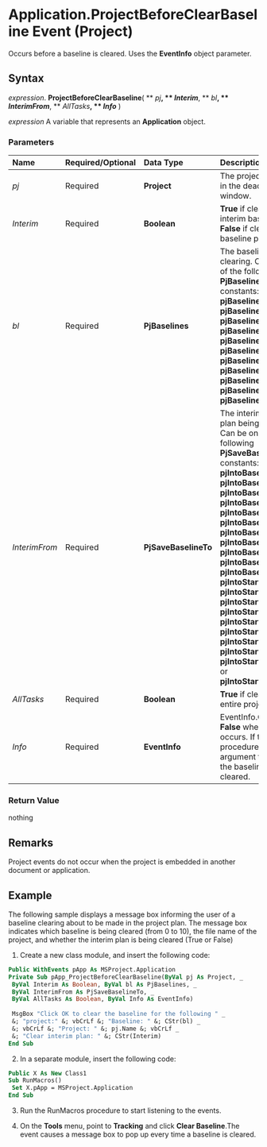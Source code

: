 
# Application.ProjectBeforeClearBaseline Event (Project)

Occurs before a baseline is cleared. Uses the  **EventInfo** object parameter.


## Syntax

 _expression_. **ProjectBeforeClearBaseline**( ** _pj_**, ** _Interim_**, ** _bl_**, ** _InterimFrom_**, ** _AllTasks_**, ** _Info_** )

 _expression_ A variable that represents an **Application** object.


### Parameters



|**Name**|**Required/Optional**|**Data Type**|**Description**|
|:-----|:-----|:-----|:-----|
| _pj_|Required|**Project**| The project displayed in the deactivated window.|
| _Interim_|Required|**Boolean**|**True** if clearing an interim baseline plan. **False** if clearing a full baseline plan.|
| _bl_|Required|**PjBaselines**|The baseline you are clearing. Can be one of the following  **PjBaselines** constants: **pjBaseline**, **pjBaseline1**, **pjBaseline2**, **pjBaseline3**, **pjBaseline4**, **pjBaseline5**, **pjBaseline6**, **pjBaseline7**, **pjBaseline8**, **pjBaseline9**, or **pjBaseline10**.|
| _InterimFrom_|Required|**PjSaveBaselineTo**|The interim baseline plan being cleared. Can be one of the following  **PjSaveBaselineTo** constants: **pjIntoBaseline**, **pjIntoBaseline1**, **pjIntoBaseline2**, **pjIntoBaseline3**, **pjIntoBaseline4**, **pjIntoBaseline5**, **pjIntoBaseline6**, **pjIntoBaseline7**, **pjIntoBaseline8**, **pjIntoBaseline9**, **pjIntoBaseline10**, **pjIntoStart_Finish1**, **pjIntoStart_Finish2**, **pjIntoStart_Finish3**, **pjIntoStart_Finish4**, **pjIntoStart_Finish5**, **pjIntoStart_Finish6**, **pjIntoStart_Finish7**, **pjIntoStart_Finish8**, **pjIntoStart_Finish9**, or **pjIntoStart_Finish10**.|
| _AllTasks_|Required|**Boolean**|**True** if clearing the entire project.|
| _Info_|Required|**EventInfo**|EventInfo.Cancel is  **False** when the event occurs. If the event procedure sets this argument to **True**, the baseline is not cleared.|

### Return Value

nothing


## Remarks

Project events do not occur when the project is embedded in another document or application.


## Example

The following sample displays a message box informing the user of a baseline clearing about to be made in the project plan. The message box indicates which baseline is being cleared (from 0 to 10), the file name of the project, and whether the interim plan is being cleared (True or False)




1. Create a new class module, and insert the following code:
    
```vb
Public WithEvents pApp As MSProject.Application 
Private Sub pApp_ProjectBeforeClearBaseline(ByVal pj As Project, _ 
 ByVal Interim As Boolean, ByVal bl As PjBaselines, _ 
 ByVal InterimFrom As PjSaveBaselineTo, _ 
 ByVal AllTasks As Boolean, ByVal Info As EventInfo) 
 
 MsgBox "Click OK to clear the baseline for the following " _ 
 &; "project:" &; vbCrLf &; "Baseline: " &; CStr(bl) _ 
 &; vbCrLf &; "Project: " &; pj.Name &; vbCrLf _ 
 &; "Clear interim plan: " &; CStr(Interim) 
End Sub
  ```


    
    
2. In a separate module, insert the following code:
    
```vb
Public X As New Class1 
Sub RunMacros() 
 Set X.pApp = MSProject.Application 
End Sub
  ```


    
    
3. Run the RunMacros procedure to start listening to the events.
    
4. On the  **Tools** menu, point to **Tracking** and click **Clear Baseline**.The event causes a message box to pop up every time a baseline is cleared.
    


